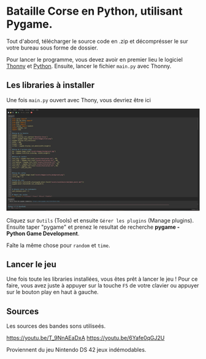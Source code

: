 # Bataille Corse en Python, utilisant Pygame.

Tout d'abord, télécharger le source code en .zip et décomprésser le sur votre bureau sous forme de dossier.

Pour lancer le programme, vous devez avoir en premier lieu le logiciel <a href="https://thonny.org/">Thonny</a> et <a href ="https://www.python.org/downloads/">Python</a>. Ensuite, lancer le fichier `main.py` 
avec Thonny.

## Les libraries à installer

Une fois `main.py` ouvert avec Thony, vous devriez être ici 

<img src="assets/images/git_img/interface.jpg">

Cliquez sur `Outils` (Tools) et ensuite `Gérer les plugins` (Manage plugins). Ensuite taper "pygame" et prenez le resultat de recherche __pygame - Python Game Development__.

Faîte la même chose pour `random` et `time`.

## Lancer le jeu

Une fois toute les libraries installées, vous êtes prêt à lancer le jeu ! Pour ce faire, vous avez juste à appuyer sur la touche `F5` de votre clavier ou appuyer sur le bouton play en haut à gauche.

## Sources

Les sources des bandes sons utiliseés.

https://youtu.be/T_9NnAEaDxA
https://youtu.be/6Yafe0qGJ2U

Proviennent du jeu Nintendo DS 42 jeux indémodables.
